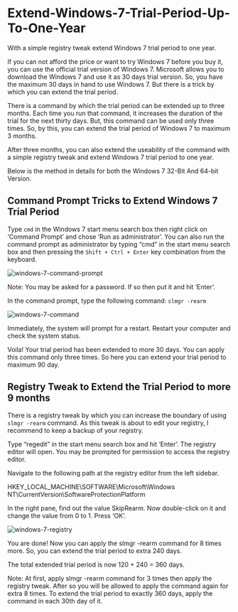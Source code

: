 Extend-Windows-7-Trial-Period-Up-To-One-Year
============================================

With a simple registry tweak extend Windows 7 trial period to one year.

If you can not afford the price or want to try Windows 7 before you buy it, you can use the official trial version of Windows 7. Microsoft allows you to download the Windows 7 and use it as 30 days trial version. So, you have the maximum 30 days in hand to use Windows 7. But there is a trick by which you can extend the trial period.

There is a command by which the trial period can be extended up to three months. Each time you run that command, it increases the duration of the trial for the next thirty days. But, this command can be used only three times. So, by this, you can extend the trial period of Windows 7 to maximum 3 months.

After three months, you can also extend the useability of the command with a simple registry tweak and extend Windows 7 trial period to one year.

Below is the method in details for both the Windows 7 32-Bit And 64-bit Version.

## Command Prompt Tricks to Extend Windows 7 Trial Period

Type ```cmd``` in the Windows 7 start menu search box then right click on ‘Command Prompt’ and chose ‘Run as administrator’. You can also run the command prompt as administrator by typing “cmd” in the start menu search box and then pressing the ```Shift + Ctrl + Enter``` key combination from the keyboard.

![windows-7-command-prompt](https://cloud.githubusercontent.com/assets/139233/4180133/a8ece7a0-36e8-11e4-85c7-bd2fbfe824aa.png)

Note: You may be asked for a password. If so then put it and hit ‘Enter’.

In the command prompt, type the following command: ```slmgr -rearm```

![windows-7-command](https://cloud.githubusercontent.com/assets/139233/4180134/aef28006-36e8-11e4-84ec-e957378e9c43.png)

Immediately, the system will prompt for a restart. Restart your computer and check the system status.

Voila! Your trial period has been extended to more 30 days. You can apply this command only three times. So here you can extend your trial period to maximum 90 day.

## Registry Tweak to Extend the Trial Period to more 9 months

There is a registry tweak by which you can increase the boundary of using ```slmgr -rearm``` command. As this tweak is about to edit your registry, I recommend to keep a backup of your registry.

Type “regedit” in the start menu search box and hit ‘Enter’. The registry editor will open. You may be prompted for permission to access the registry editor.

Navigate to the following path at the registry editor from the left sidebar.

HKEY_LOCAL_MACHINE\SOFTWARE\Microsoft\Windows NT\CurrentVersion\SoftwareProtectionPlatform

In the right pane, find out the value SkipRearm. Now double-click on it and change the value from 0 to 1. Press ‘OK’.

![windows-7-registry](https://cloud.githubusercontent.com/assets/139233/4180135/b18d6d6c-36e8-11e4-8ced-1f0f5d1fa314.png)

You are done! Now you can apply the slmgr -rearm command for 8 times more. So, you can extend the trial period to extra 240 days.

The total extended trial period is now 120 + 240 = 360 days.

Note: At first, apply slmgr -rearm command for 3 times then apply the registry tweak. After so you will be allowed to apply the command again for extra 8 times. To extend the trial period to exactly 360 days, apply the command in each 30th day of it.
